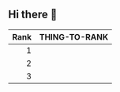## Hi there 👋
| Rank | THING-TO-RANK |
|-----:|---------------|
|     1|               |
|     2|               |
|     3|               |
<!--
**CHAOS-TANG-2013/CHAOS-TANG-2013** is a ✨ _special_ ✨ repository because its `README.md` (this file) appears on your GitHub profile.

Here are some ideas to get you started:

- 🔭 I’m currently working on ...
- 🌱 I’m currently learning ...
- 👯 I’m looking to collaborate on ...
- 🤔 I’m looking for help with ...
- 💬 Ask me about ...
- 📫 How to reach me: ...
- 😄 Pronouns: ...
- ⚡ Fun fact: ...
-->
